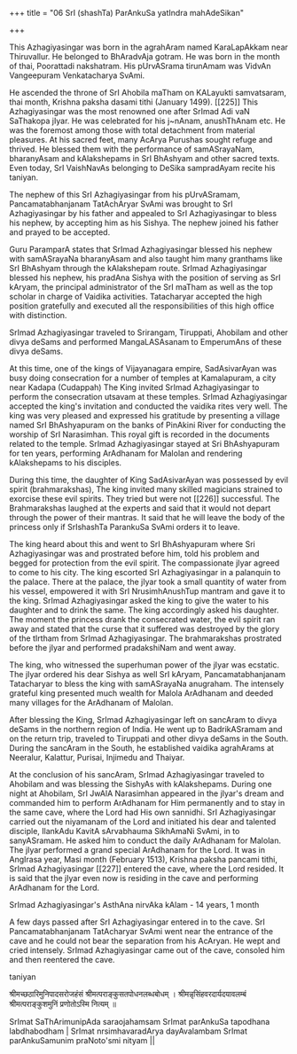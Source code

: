 +++
title = "06 SrI (shashTa) ParAnkuSa yatIndra mahAdeSikan"

+++

This Azhagiyasingar was born in the agrahAram named KaraLapAkkam near Thiruvallur. He belonged to BhAradvAja gotram. He was born in the month of thai, Poorattadi nakshatram. His pUrvASrama tirunAmam was VidvAn Vangeepuram Venkatacharya SvAmi.

He ascended the throne of SrI Ahobila maTham on KALayukti samvatsaram, thai month, Krishna paksha dasami tithi (January 1499). [[225]] This Azhagiyasingar was the most renowned one after SrImad Adi vaN SaThakopa jIyar. He was celebrated for his j~nAnam, anushThAnam etc. He was the foremost among those with total detachment from material pleasures. At his sacred feet, many AcArya Purushas sought refuge and thrived. He blessed them with the performance of samASrayaNam, bharanyAsam and kAlakshepams in SrI BhAshyam and other sacred texts. Even today, SrI VaishNavAs belonging to DeSika sampradAyam recite his taniyan.

The nephew of this SrI Azhagiyasingar from his pUrvASramam, Pancamatabhanjanam TatAchAryar SvAmi was brought to SrI Azhagiyasingar by his father and appealed to SrI Azhagiyasingar to bless his nephew, by accepting him as his Sishya. The nephew joined his father and prayed to be accepted.

Guru ParamparA states that SrImad Azhagiyasingar blessed his nephew with samASrayaNa bharanyAsam and also taught him many granthams like SrI BhAshyam through the kAlakshepam route. SrImad Azhagiyasingar blessed his nephew, his pradAna Sishya with the position of serving as SrI kAryam, the principal administrator of the SrI maTham as well as the top scholar in charge of Vaidika activities. Tatacharyar accepted the high position gratefully and executed all the responsibilities of this high office with distinction.

SrImad Azhagiyasingar traveled to Srirangam, Tiruppati, Ahobilam and other divya deSams and performed MangaLASAsanam to EmperumAns of these divya deSams.

At this time, one of the kings of Vijayanagara empire, SadAsivarAyan was busy doing consecration for a number of temples at Kamalapuram, a city near Kadapa (Cudappah) The King invited SrImad Azhagiyasingar to perform the consecration utsavam at these temples. SrImad Azhagiyasingar accepted the king's invitation and conducted the vaidika rites very well. The king was very pleased and expressed his gratitude by presenting a village named SrI BhAshyapuram on the banks of PinAkini River for conducting the worship of SrI Narasimhan. This royal gift is recorded in the documents related to the temple. SrImad Azhagiyasingar stayed at Sri BhAshyapuram for ten years, performing ArAdhanam for Malolan and rendering kAlakshepams to his disciples.

During this time, the daughter of King SadAsivarAyan was possessed by evil spirit (brahmarakshas), The king invited many skilled magicians strained to exorcise these evil spirits. They tried but were not [[226]] successful. The Brahmarakshas laughed at the experts and said that it would not depart through the power of their mantras. It said that he will leave the body of the princess only if SrIshashTa ParankuSa SvAmi orders it to leave.

The king heard about this and went to SrI BhAshyapuram where Sri Azhagiyasingar was and prostrated before him, told his problem and begged for protection from the evil spirit. The compassionate jIyar agreed to come to his city. The king escorted SrI Azhagiyasingar in a palanquin to the palace. There at the palace, the jIyar took a small quantity of water from his vessel, empowered it with SrI NrusimhAnushTup mantram and gave it to the king. SrImad Azhagiyasingar asked the king to give the water to his daughter and to drink the same. The king accordingly asked his daughter. The moment the princess drank the consecrated water, the evil spirit ran away and stated that the curse that it suffered was destroyed by the glory of the tIrtham from SrImad Azhagiyasingar. The brahmarakshas prostrated before the jIyar and performed pradakshiNam and went away.

The king, who witnessed the superhuman power of the jIyar was ecstatic. The jIyar ordered his dear Sishya as well SrI kAryam, Pancamatabhanjanam Tatacharyar to bless the king with samASrayaNa anugraham. The intensely grateful king presented much wealth for Malola ArAdhanam and deeded many villages for the ArAdhanam of Malolan.

After blessing the King, SrImad Azhagiyasingar left on sancAram to divya deSams in the northern region of India. He went up to BadrikASramam and on the return trip, traveled to Tiruppati and other divya deSams in the South. During the sancAram in the South, he established vaidika agrahArams at Neeralur, Kalattur, Purisai, Injimedu and Thaiyar.

At the conclusion of his sancAram, SrImad Azhagiyasingar traveled to Ahobilam and was blessing the SishyAs with kAlakshepams. During one night at Ahobilam, SrI JwAlA Narasimhan appeared in the jIyar's dream and commanded him to perform ArAdhanam for Him permanently and to stay in the same cave, where the Lord had His own sannidhi. SrI Azhagiyasingar carried out the niyamanam of the Lord and initiated his dear and talented disciple, IlankAdu KavitA sArvabhauma SikhAmaNi SvAmi, in to sanyASramam. He asked him to conduct the daily ArAdhanam for Malolan. The jIyar performed a grand special ArAdhanam for the Lord. It was in AngIrasa year, Masi month (February 1513), Krishna paksha pancami tithi, SrImad Azhagiyasingar [[227]] entered the cave, where the Lord resided. It is said that the jIyar even now is residing in the cave and performing ArAdhanam for the Lord.

SrImad Azhagiyasingar's AsthAna nirvAka kAlam - 14 years, 1 month

A few days passed after SrI Azhagiyasingar entered in to the cave. SrI Pancamatabhanjanam TatAcharyar SvAmi went near the entrance of the cave and he could not bear the separation from his AcAryan. He wept and cried intensely. SrImad Azhagiyasingar came out of the cave, consoled him and then reentered the cave.

taniyan

श्रीमच्छठारिमुनिपादसरोजहंसं श्रीमत्पराङ्कुसतपोधनलब्धबोधम् ।
श्रीमन्नृसिंहवरदार्यदयावलम्बं श्रीमत्पराङ्कुशमुनिं प्रणोतोऽस्मि नित्यम् ॥

SrImat SaThArimunipAda saraojahamsam SrImat parAnkuSa tapodhana labdhabodham | SrImat nrsimhavaradArya dayAvalambam SrImat parAnkuSamunim praNoto'smi nityam ||
